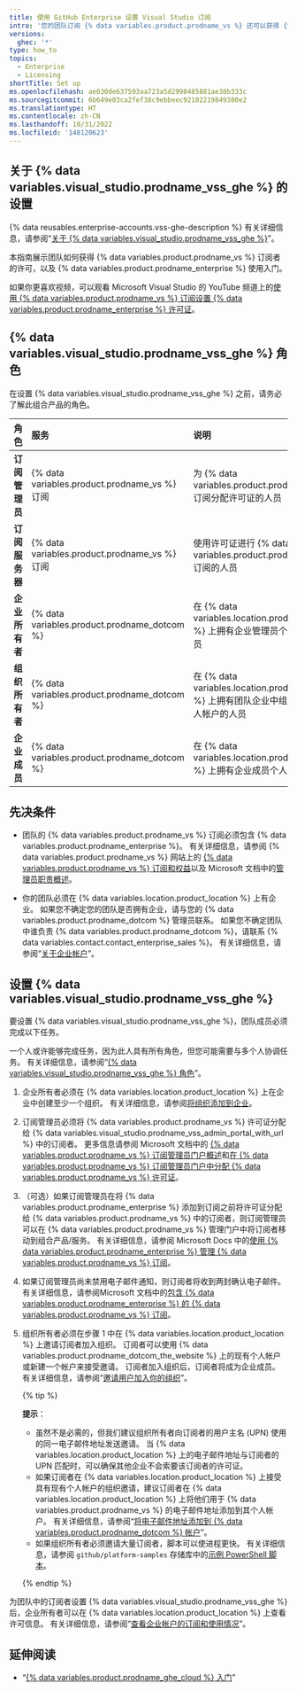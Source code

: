```yaml
---
title: 使用 GitHub Enterprise 设置 Visual Studio 订阅
intro: '您的团队订阅 {% data variables.product.prodname_vs %} 还可以获得 {% data variables.product.prodname_enterprise %} 的访问权限。'
versions:
  ghec: '*'
type: how_to
topics:
  - Enterprise
  - Licensing
shortTitle: Set up
ms.openlocfilehash: ae030de637593aa723a5d2990485881ae30b333c
ms.sourcegitcommit: 6b649e03ca2fef38c9ebbeec92102219849380e2
ms.translationtype: HT
ms.contentlocale: zh-CN
ms.lasthandoff: 10/31/2022
ms.locfileid: '148120623'
---
```

## 关于 {% data variables.visual_studio.prodname_vss_ghe %} 的设置

{% data reusables.enterprise-accounts.vss-ghe-description %} 有关详细信息，请参阅“[关于 {% data variables.visual_studio.prodname_vss_ghe %}](/billing/managing-licenses-for-visual-studio-subscriptions-with-github-enterprise/about-visual-studio-subscriptions-with-github-enterprise)”。

本指南展示团队如何获得 {% data variables.product.prodname_vs %} 订阅者的许可，以及 {% data variables.product.prodname_enterprise %} 使用入门。

如果你更喜欢视频，可以观看 Microsoft Visual Studio 的 YouTube 频道上的[使用 {% data variables.product.prodname_vs %} 订阅设置 {% data variables.product.prodname_enterprise %} 许可证](https://www.youtube.com/watch?v=P_zBgp_BE_I)。

## {% data variables.visual_studio.prodname_vss_ghe %} 角色

在设置 {% data variables.visual_studio.prodname_vss_ghe %} 之前，请务必了解此组合产品的角色。

| 角色 | 服务 | 说明 | 详细信息 |
| :- | :- | :- | :- |
| **订阅管理员** | {% data variables.product.prodname_vs %} 订阅 | 为 {% data variables.product.prodname_vs %} 订阅分配许可证的人员 | Microsoft Docs 中的[管理员职责概述](https://docs.microsoft.com/en-us/visualstudio/subscriptions/admin-responsibilities) |
| **订阅服务器** | {% data variables.product.prodname_vs %} 订阅 | 使用许可证进行 {% data variables.product.prodname_vs %} 订阅的人员 | Microsoft Docs 中的 [Visual Studio 订阅文档](https://docs.microsoft.com/en-us/visualstudio/subscriptions/)。 |
| **企业所有者** | {% data variables.product.prodname_dotcom %} | 在 {% data variables.location.product_location %} 上拥有企业管理员个人帐户的人员 | [企业中的角色](/admin/user-management/managing-users-in-your-enterprise/roles-in-an-enterprise#enterprise-owner) |
| **组织所有者** | {% data variables.product.prodname_dotcom %} | 在 {% data variables.location.product_location %} 上拥有团队企业中组织所有者个人帐户的人员 | [组织中的角色](/organizations/managing-peoples-access-to-your-organization-with-roles/roles-in-an-organization#organization-owners) |
| **企业成员** | {% data variables.product.prodname_dotcom %} | 在 {% data variables.location.product_location %} 上拥有企业成员个人帐户的人员 | [企业中的角色](/admin/user-management/managing-users-in-your-enterprise/roles-in-an-enterprise#enterprise-members)  |

## 先决条件

- 团队的 {% data variables.product.prodname_vs %} 订阅必须包含 {% data variables.product.prodname_enterprise %}。 有关详细信息，请参阅 {% data variables.product.prodname_vs %} 网站上的 [{% data variables.product.prodname_vs %} 订阅和权益](https://visualstudio.microsoft.com/subscriptions/)以及 Microsoft 文档中的[管理员职责概述](https://docs.microsoft.com/en-us/visualstudio/subscriptions/admin-responsibilities)。
 
 - 你的团队必须在 {% data variables.location.product_location %} 上有企业。 如果您不确定您的团队是否拥有企业，请与您的 {% data variables.product.prodname_dotcom %} 管理员联系。 如果您不确定团队中谁负责 {% data variables.product.prodname_dotcom %}，请联系 {% data variables.contact.contact_enterprise_sales %}。 有关详细信息，请参阅“[关于企业帐户](/admin/overview/about-enterprise-accounts)”。

## 设置 {% data variables.visual_studio.prodname_vss_ghe %}

要设置 {% data variables.visual_studio.prodname_vss_ghe %}，团队成员必须完成以下任务。

一个人或许能够完成任务，因为此人具有所有角色，但您可能需要与多个人协调任务。 有关详细信息，请参阅“[{% data variables.visual_studio.prodname_vss_ghe %} 角色](#roles-for-visual-studio-subscriptions-with-github-enterprise)”。

1. 企业所有者必须在 {% data variables.location.product_location %} 上在企业中创建至少一个组织。 有关详细信息，请参阅[将组织添加到企业](/admin/user-management/managing-organizations-in-your-enterprise/adding-organizations-to-your-enterprise)。

1. 订阅管理员必须将 {% data variables.product.prodname_vs %} 许可证分配给 {% data variables.visual_studio.prodname_vss_admin_portal_with_url %} 中的订阅者。 更多信息请参阅 Microsoft 文档中的 [{% data variables.product.prodname_vs %} 订阅管理员门户概述](https://docs.microsoft.com/en-us/visualstudio/subscriptions/using-admin-portal)和[在 {% data variables.product.prodname_vs %} 订阅管理员门户中分配 {% data variables.product.prodname_vs %} 许可证](https://docs.microsoft.com/en-us/visualstudio/subscriptions/assign-license)。

1. （可选）如果订阅管理员在将 {% data variables.product.prodname_enterprise %} 添加到订阅之前将许可证分配给 {% data variables.product.prodname_vs %} 中的订阅者，则订阅管理员可以在 {% data variables.product.prodname_vs %} 管理门户中将订阅者移动到组合产品/服务。 有关详细信息，请参阅 Microsoft Docs 中的[使用 {% data variables.product.prodname_enterprise %} 管理 {% data variables.product.prodname_vs %} 订阅](https://docs.microsoft.com/en-us/visualstudio/subscriptions/assign-github#moving-to-visual-studio-with-github-enterprise)。

1. 如果订阅管理员尚未禁用电子邮件通知，则订阅者将收到两封确认电子邮件。 有关详细信息，请参阅Microsoft 文档中的[包含 {% data variables.product.prodname_enterprise %} 的 {% data variables.product.prodname_vs %} 订阅](https://docs.microsoft.com/en-us/visualstudio/subscriptions/access-github#what-is-the-visual-studio-subscription-with-github-enterprise-setup-process)。

1. 组织所有者必须在步骤 1 中在 {% data variables.location.product_location %} 上邀请订阅者加入组织。 订阅者可以使用 {% data variables.product.prodname_dotcom_the_website %} 上的现有个人帐户或新建一个帐户来接受邀请。 订阅者加入组织后，订阅者将成为企业成员。 有关详细信息，请参阅“[邀请用户加入你的组织](/organizations/managing-membership-in-your-organization/inviting-users-to-join-your-organization)”。

   {% tip %}

   **提示**：

   - 虽然不是必需的，但我们建议组织所有者向订阅者的用户主名 (UPN) 使用的同一电子邮件地址发送邀请。 当 {% data variables.location.product_location %} 上的电子邮件地址与订阅者的 UPN 匹配时，可以确保其他企业不会索要该订阅者的许可证。
   - 如果订阅者在 {% data variables.location.product_location %} 上接受具有现有个人帐户的组织邀请，建议订阅者在 {% data variables.location.product_location %} 上将他们用于 {% data variables.product.prodname_vs %} 的电子邮件地址添加到其个人帐户。 有关详细信息，请参阅“[将电子邮件地址添加到 {% data variables.product.prodname_dotcom %} 帐户](/account-and-profile/setting-up-and-managing-your-personal-account-on-github/managing-email-preferences/adding-an-email-address-to-your-github-account)”。
   - 如果组织所有者必须邀请大量订阅者，脚本可以使进程更快。 有关详细信息，请参阅 `github/platform-samples` 存储库中的[示例 PowerShell 脚本](https://github.com/github/platform-samples/blob/master/api/powershell/invite_members_to_org.ps1)。

    {% endtip %}

为团队中的订阅者设置 {% data variables.visual_studio.prodname_vss_ghe %} 后，企业所有者可以在 {% data variables.location.product_location %} 上查看许可信息。 有关详细信息，请参阅“[查看企业帐户的订阅和使用情况](/billing/managing-billing-for-your-github-account/viewing-the-subscription-and-usage-for-your-enterprise-account)”。

## 延伸阅读

- “[{% data variables.product.prodname_ghe_cloud %} 入门](/get-started/onboarding/getting-started-with-github-enterprise-cloud)”
